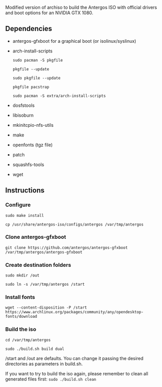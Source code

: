 Modified version of archiso to build the Antergos ISO with official drivers and boot options for an NVIDIA GTX 1080.

## Dependencies ##

- antergos-gfxboot for a graphical boot (or isolinux/syslinux)

- arch-install-scripts

    `sudo pacman -S pkgfile`

    `pkgfile --update`

    `sudo pkgfile --update`

    `pkgfile pacstrap`

    `sudo pacman -S extra/arch-install-scripts`


- dosfstools
- libisoburn
- mkinitcpio-nfs-utils
- make
- openfonts (tgz file)
- patch
- squashfs-tools
- wget

## Instructions ##

### Configure

`sudo make install`

`cp /usr/share/antergos-iso/configs/antergos /var/tmp/antergos`

### Clone antergos-gfxboot 

`git clone https://github.com/antergos/antergos-gfxboot /var/tmp/antergos/antergos-gfxboot`

### Create destination folders

`sudo mkdir /out`

`sudo ln -s /var/tmp/antergos /start`

### Install fonts

`wget --content-disposition -P /start https://www.archlinux.org/packages/community/any/opendesktop-fonts/download`

### Build the iso
 
`cd /var/tmp/antergos`

`sudo ./build.sh build dual`
 
/start and /out are defaults. You can change it passing the desired directories as parameters in build.sh.

If you want to try to build the iso again, please remember to clean all generated files first: `sudo ./build.sh clean`

